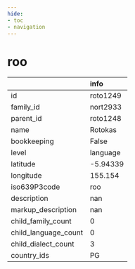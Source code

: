 ```yaml
---
hide:
- toc
- navigation
---
```

# roo
|                      | info     |
|:---------------------|:---------|
| id                   | roto1249 |
| family_id            | nort2933 |
| parent_id            | roto1248 |
| name                 | Rotokas  |
| bookkeeping          | False    |
| level                | language |
| latitude             | -5.94339 |
| longitude            | 155.154  |
| iso639P3code         | roo      |
| description          | nan      |
| markup_description   | nan      |
| child_family_count   | 0        |
| child_language_count | 0        |
| child_dialect_count  | 3        |
| country_ids          | PG       |